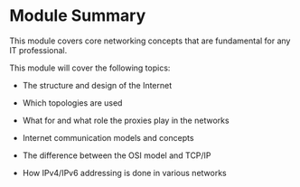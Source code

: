 <h1> <strong> Module Summary </h1> </strong>

This module covers core networking concepts that are fundamental for any IT professional.

This module will cover the following topics:

   <ul> <li> The structure and design of the Internet </ul> </li>
   <ul> <li>  Which topologies are used</ul> </li>
   <ul> <li>  What for and what role the proxies play in the networks</ul> </li>
   <ul> <li>  Internet communication models and concepts</ul> </li>
   <ul> <li>  The difference between the OSI model and TCP/IP</ul> </li>
   <ul> <li>  How IPv4/IPv6 addressing is done in various networks </ul> </li>
